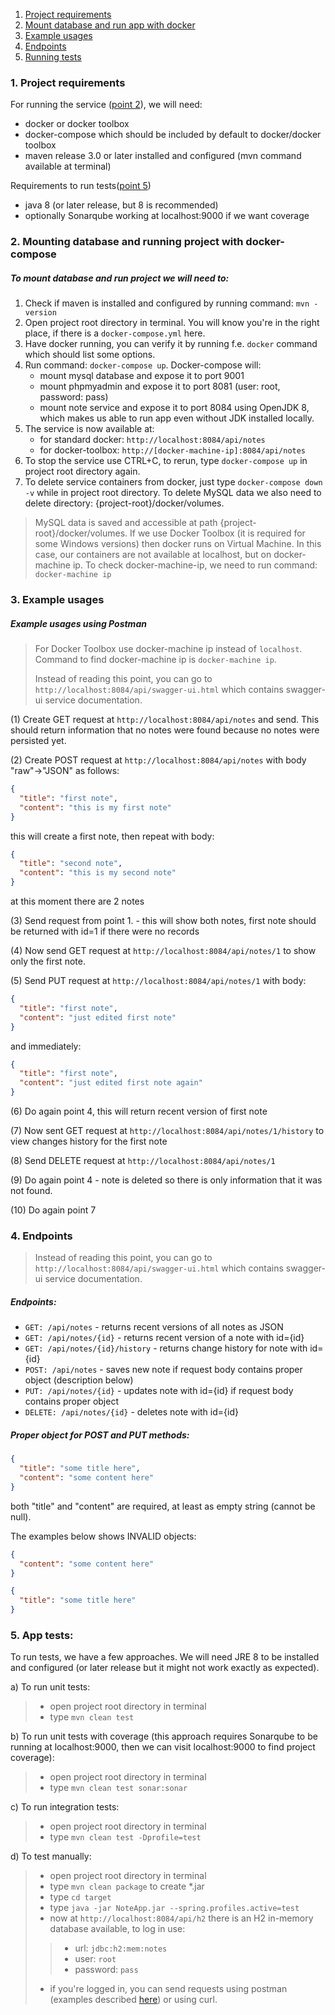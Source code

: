 1. [Project requirements](#requirements) 
2. [Mount database and run app with docker](#dockerize)
3. [Example usages](#example-usages)
4. [Endpoints](#endpoints)
5. [Running tests](#tests)

### <a name="requirements"></a> 1. Project requirements
For running the service ([point 2](#dockerize)), we will need:
- docker or docker toolbox
- docker-compose which should be included by default to docker/docker toolbox
- maven release 3.0 or later installed and configured (mvn command available at terminal)

Requirements to run tests([point 5](#tests))
- java 8 (or later release, but 8 is recommended)
- optionally Sonarqube working at localhost:9000 if we want coverage

### <a name="dockerize"></a> 2. Mounting database and running project with docker-compose
##### To mount database and run project we will need to:

1. Check if maven is installed and configured by running command: ```mvn -version```
2. Open project root directory in terminal. You will know you're in the right place, if there is a ```docker-compose.yml``` here. 
3. Have docker running, you can verify it by running f.e. ```docker``` command which should list some options.
4. Run command: ```docker-compose up```. Docker-compose will:
    - mount mysql database and expose it to port 9001
    - mount phpmyadmin and expose it to port 8081 (user: root, password: pass)
    - mount note service and expose it to port 8084 using OpenJDK 8, which makes us able to run app even without JDK installed locally.   
5. The service is now available at:
    - for standard docker: ```http://localhost:8084/api/notes```
    - for docker-toolbox: ```http://[docker-machine-ip]:8084/api/notes``` 
6. To stop the service use CTRL+C, to rerun, type ```docker-compose up``` in project root directory again.
7. To delete service containers from docker, just type ```docker-compose down -v``` while in project root directory. 
To delete MySQL data we also need to delete directory: {project-root}/docker/volumes.

>MySQL data is saved and accessible at path {project-root}/docker/volumes.
>If we use Docker Toolbox (it is required for some Windows versions) then docker runs on Virtual Machine. 
>In this case, our containers are not available at localhost, but on docker-machine ip.
>To check docker-machine-ip, we need to run command: ```docker-machine ip```

### <a name="example-usages"></a> 3. Example usages
##### Example usages using Postman
> For Docker Toolbox use docker-machine ip instead of `localhost`. Command to find docker-machine ip is `docker-machine ip`.  
>
> Instead of reading this point, you can go to ```http://localhost:8084/api/swagger-ui.html``` which contains swagger-ui service documentation.

(1) Create GET request at ```http://localhost:8084/api/notes``` and send.
This should return information that no notes were found because no notes were persisted yet.  

(2) Create POST request at ```http://localhost:8084/api/notes``` with body "raw"->"JSON" as follows:
```json
{
  "title": "first note",
  "content": "this is my first note"
}
```
this will create a first note, then repeat with body:
```json
{
  "title": "second note",
  "content": "this is my second note"
}
```
at this moment there are 2 notes

(3) Send request from point 1. - this will show both notes, first note should be returned with id=1 if there were no records

(4) Now send GET request at ```http://localhost:8084/api/notes/1``` to show only the first note.

(5) Send PUT request at ```http://localhost:8084/api/notes/1``` with body:
```json
{
  "title": "first note",
  "content": "just edited first note"
}
```
and immediately:
```json
{
  "title": "first note",
  "content": "just edited first note again"
}
```
(6) Do again point 4, this will return recent version of first note

(7) Now sent GET request at ```http://localhost:8084/api/notes/1/history``` to view changes history for the first note

(8) Send DELETE request at ```http://localhost:8084/api/notes/1``` 

(9) Do again point 4 - note is deleted so there is only information that it was not found.

(10) Do again point 7

### <a name="endpoints"></a> 4. Endpoints
> Instead of reading this point, you can go to ```http://localhost:8084/api/swagger-ui.html``` which contains swagger-ui service documentation.
##### Endpoints:
- ```GET: /api/notes``` - returns recent versions of all notes as JSON
- ```GET: /api/notes/{id}``` - returns recent version of a note with id={id}
- ```GET: /api/notes/{id}/history``` - returns change history for note with id={id}
- ```POST: /api/notes``` - saves new note if request body contains proper object (description below)
- ```PUT: /api/notes/{id}``` - updates note with id={id} if request body contains proper object
- ```DELETE: /api/notes/{id}``` - deletes note with id={id}

##### Proper object for POST and PUT methods:
```json
{
  "title": "some title here",
  "content": "some content here"
}
```
both "title" and "content" are required, at least as empty string (cannot be null).

The examples below shows INVALID objects:
```json
{
  "content": "some content here"
}
```
```json
{
  "title": "some title here"
}
```

### <a name="tests"></a> 5. App tests:

To run tests, we have a few approaches. We will need JRE 8 to be installed and configured
(or later release but it might not work exactly as expected).

a) To run unit tests:
>- open project root directory in terminal
>- type ```mvn clean test```

b) To run unit tests with coverage (this approach requires Sonarqube to be running at localhost:9000, then we can visit localhost:9000 to find project coverage):
>- open project root directory in terminal
>- type ```mvn clean test sonar:sonar```

c) To run integration tests:
>- open project root directory in terminal
>- type ```mvn clean test -Dprofile=test```

d) To test manually:
>- open project root directory in terminal
>- type ```mvn clean package``` to create *.jar
>- type ```cd target```
>- type ```java -jar NoteApp.jar --spring.profiles.active=test```
>- now at ```http://localhost:8084/api/h2``` there is an H2 in-memory database available, to log in use:
>>- url: ```jdbc:h2:mem:notes```
>>- user: ```root```
>>- password: ```pass```
>- if you're logged in, you can send requests using postman (examples described [here](#example-usages)) or using curl.
